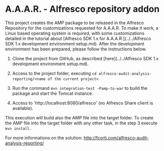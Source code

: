 A.A.A.R. - Alfresco repository addon
===

This project creates the AMP package to be released in the Alfresco Repository for the customizations requested for A.A.A.R.
To make it work, a Linux based operating system is required, with some customizations detailed in the tutorial about [Alfresco SDK 1.x for A.A.A.R.](../../Alfresco SDK 1.x development environment setup.md).
After the development environment has been prepared, please follow the instructions below.

1) Clone the project from GitHub, as described [here](../../Alfresco SDK 1.x development environment setup.md).

2) Access to the project folder, executing `cd alfresco-audit-analysis-reporting/<name of the current project>`. 

3) Run the command `mvn integration-test -Pamp-to-war` to build the package and start the Tomcat instance.

4) Access to 'http://localhost:8080/alfresco' (no Alfresco Share client is available).

This execution will build also the AMP file into the target folder.
To create the AMP file into the target folder with any other task, in the step 3 execute `mvn install`.

For more informations on the solution:
http://fcorti.com/alfresco-audit-analysis-reporting/
